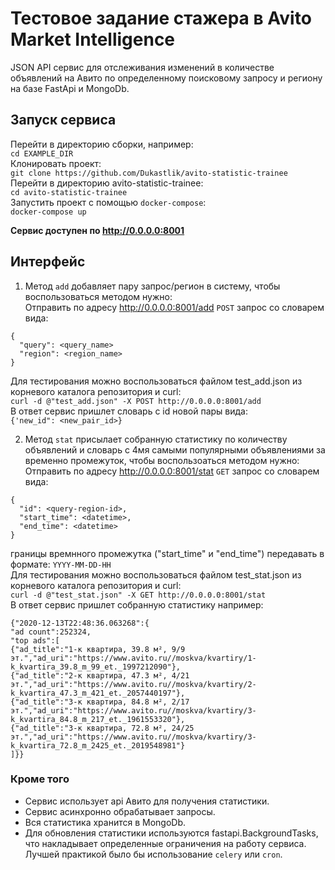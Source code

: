 # Тестовое задание стажера в Avito Market Intelligence
JSON API сервис для отслеживания изменений в количестве объявлений на Авито по определенному поисковому запросу и региону на базе FastApi и MongoDb.
## Запуск сервиса
Перейти в директорию сборки, например:  
```cd EXAMPLE_DIR```  
Клонировать проект:  
```git clone https://github.com/Dukastlik/avito-statistic-trainee```  
Перейти в директорию avito-statistic-trainee:  
```cd avito-statistic-trainee```  
Запустить проект с помощью `docker-compose`:  
```docker-compose up```  
  
**Сервис доступен по http://0.0.0.0:8001**

  
## Интерфейс
1. Метод `add` добавляет пару запрос/регион в систему, чтобы воспользоваться методом нужно:  
Отправить по адресу http://0.0.0.0:8001/add `POST` запрос со словарем вида:
```
{
  "query": <query_name>
  "region": <region_name>
}
```  
Для тестирования можно воспользоваться файлом test_add.json из корневого каталога репозитория и curl:  
```curl -d @"test_add.json" -X POST http://0.0.0.0:8001/add```  
В ответ сервис пришлет словарь с id новой пары вида:  
```{'new_id": <new_pair_id>}```  
  
    
2. Метод `stat` присылает собранную статистику по количеству объявлений и словарь с 4мя самыми популярными объявлениями за временно промежуток, чтобы воспользоаться методом нужно:
Отправить по адресу http://0.0.0.0:8001/stat `GET` запрос со словарем вида:
```
{
  "id": <query-region-id>,
  "start_time": <datetime>,
  "end_time": <datetime>
}
```  
границы времнного промежутка ("start_time" и "end_time") передавать в формате: `YYYY-MM-DD-HH`  
Для тестирования можно воспользоваться файлом test_stat.json из корневого каталога репозитория и curl:  
```curl -d @"test_stat.json" -X GET http://0.0.0.0:8001/stat```  
В ответ сервис пришлет собранную статистику например:  
```
{"2020-12-13T22:48:36.063268":{  
"ad count":252324,  
"top ads":[  
{"ad_title":"1-к квартира, 39.8 м², 9/9 эт.","ad_uri":"https://www.avito.ru//moskva/kvartiry/1-k_kvartira_39.8_m_99_et._1997212090"},  
{"ad_title":"2-к квартира, 47.3 м², 4/21 эт.","ad_uri":"https://www.avito.ru//moskva/kvartiry/2-k_kvartira_47.3_m_421_et._2057440197"},  
{"ad_title":"3-к квартира, 84.8 м², 2/17 эт.","ad_uri":"https://www.avito.ru//moskva/kvartiry/3-k_kvartira_84.8_m_217_et._1961553320"},  
{"ad_title":"3-к квартира, 72.8 м², 24/25 эт.","ad_uri":"https://www.avito.ru//moskva/kvartiry/3-k_kvartira_72.8_m_2425_et._2019548981"}  
]}}  
```

### Кроме того  
- Сервис использует api Авито для получения статистики.  
- Сервис асинхронно обрабатывает запросы.  
- Вся статистика хранится в MongoDb.  
- Для обновления статистики используются fastapi.BackgroundTasks, что накладывает определенные ограничения на работу сервиса. Лучшей практикой было бы использование `celery` или `cron`. 

